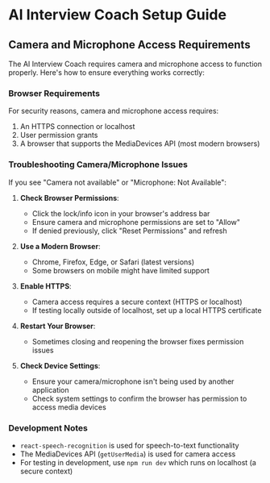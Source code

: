 # AI Interview Coach Setup Guide

## Camera and Microphone Access Requirements

The AI Interview Coach requires camera and microphone access to function properly. Here's how to ensure everything works correctly:

### Browser Requirements

For security reasons, camera and microphone access requires:

1. An HTTPS connection or localhost
2. User permission grants
3. A browser that supports the MediaDevices API (most modern browsers)

### Troubleshooting Camera/Microphone Issues

If you see "Camera not available" or "Microphone: Not Available":

1. **Check Browser Permissions**:

   - Click the lock/info icon in your browser's address bar
   - Ensure camera and microphone permissions are set to "Allow"
   - If denied previously, click "Reset Permissions" and refresh

2. **Use a Modern Browser**:

   - Chrome, Firefox, Edge, or Safari (latest versions)
   - Some browsers on mobile might have limited support

3. **Enable HTTPS**:

   - Camera access requires a secure context (HTTPS or localhost)
   - If testing locally outside of localhost, set up a local HTTPS certificate

4. **Restart Your Browser**:

   - Sometimes closing and reopening the browser fixes permission issues

5. **Check Device Settings**:
   - Ensure your camera/microphone isn't being used by another application
   - Check system settings to confirm the browser has permission to access media devices

### Development Notes

- `react-speech-recognition` is used for speech-to-text functionality
- The MediaDevices API (`getUserMedia`) is used for camera access
- For testing in development, use `npm run dev` which runs on localhost (a secure context)
